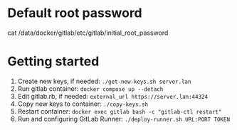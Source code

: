 # Default root password
cat /data/docker/gitlab/etc/gitlab/initial_root_password

# Getting started
1. Create new keys, if needed: `./get-new-keys.sh server.lan`
2. Run gitlab container: `docker compose up --detach`
3. Edit gitlab.rb, if needed: `external_url https://server.lan:44324`
4. Copy new keys to container: `./copy-keys.sh`
5. Restart container: `docker exec gitlab bash -c "gitlab-ctl restart"`
6. Run and configuring GitLab Runner: `./deploy-runner.sh URL:PORT TOKEN` 
